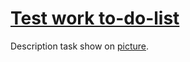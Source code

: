 # [Test work to-do-list](https://test-task-to-do-list-frontend.vercel.app/)


Description task show on [picture](./descriptionTask.png).



